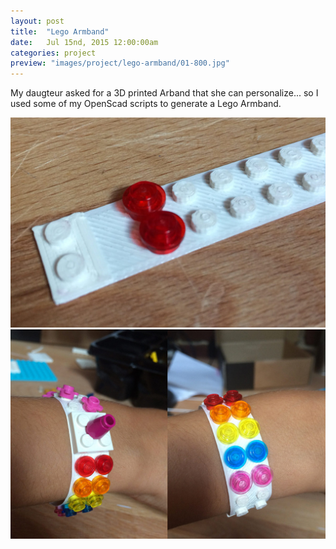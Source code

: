 ```yaml
---
layout: post
title:  "Lego Armband"
date: 	Jul 15nd, 2015 12:00:00am
categories: project
preview: "images/project/lego-armband/01-800.jpg"
---
```


My daugteur asked for a 3D printed Arband that she can personalize... so I used some of my OpenScad scripts to generate a Lego Armband.

![Lego Armband](/images/project/lego-armband/02.jpg)
![Lego Armband](/images/project/lego-armband/03.jpg)
